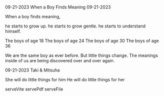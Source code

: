 09-21-2023 When a Boy Finds Meaning
09-21-2023

When a boy finds meaning, 

he starts to grow up.
he starts to grow gentle.
he starts to understand himself.

The boys of age 18
The boys of age 24
The boys of age 30
The boys of age 36

We are the same boy as ever before.
But little things change.
The meanings inside of us are being discovered over and over again.

09-21-2023 Taki & Mitsuha

She will do little things for him
He will do little things for her  


serveVite
servePdf
serveFile
